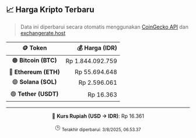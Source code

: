 

<!-- HARGA_KRIPTO -->
## 📈 Harga Kripto Terbaru

> Data ini diperbarui secara otomatis menggunakan [CoinGecko API](https://www.coingecko.com/) dan [exchangerate.host](https://exchangerate.host/)

<div align="center">

| 🪙 Token | 💰 Harga (IDR) |
|:------:|---------------:|
| 🟠 **Bitcoin (BTC)**   | Rp 1.844.092.759 |
| 🔵 **Ethereum (ETH)**  | Rp 55.694.648 |
| 🟣 **Solana (SOL)**    | Rp 2.596.061 |
| 🟢 **Tether (USDT)**   | Rp 16.363 |

---

💱 **Kurs Rupiah (USD → IDR)**: Rp 16.361

🕒 <sub>Terakhir diperbarui: 3/8/2025, 06.53.37</sub>

</div>
<!-- /HARGA_KRIPTO -->